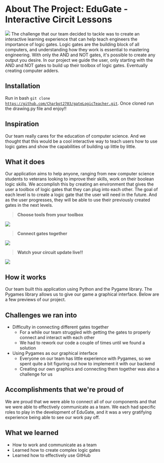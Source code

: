 # About The Project: EduGate - Interactive Circit Lessons
![](https://i.ibb.co/RYG5cc9/Untitled.png)
The challenge that our team decided to tackle was to create an interactive learning experience that can help teach engineers the importance of logic gates. Logic gates are the building block of all computers, and understanding how they work is essential to mastering engineering. With only the AND and NOT gates, it's possible to create any output you desire. In our project we guide the user, only starting with the AND and NOT gates to build up their toolbox of logic gates. Eventually creating computer adders.

## Installation
Run in bash <code>git clone https://github.com/Charbot2703/gateLogicTeacher.git</code>.
Once cloned run the drawing.py file and enjoy!!

## Inspiration
Our team really cares for the education of computer science. And we thought that this would be a cool interactive way to teach users how to use logic gates and show the capabilities of building up little by little.

## What it does
Our application aims to help anyone, ranging from new computer science students to veterans looking to improve their skills, work on their boolean logic skills. We accomplish this by creating an environment that gives the user a toolbox of logic gates that they can plug into each other. The goal of each level is to create a logic gate that the user will need in the future. And as the user progresses, they will be able to use their previously created gates in the next levels. 

> **Choose tools from your toolbox**

![](https://i.ibb.co/7CqfSkV/ezgif-3-1c97fc9648.gif)

> **Connect gates together**

![](https://i.ibb.co/JRTxtXN/ezgif-3-256ebd91a8.gif)

> **Watch your circuit update live!!**

![](https://i.ibb.co/TbSN6L4/ezgif-3-a322280182.gif)

## How it works
Our team built this application using Python and the Pygame library. The Pygames library allows us to give our game a graphical interface. Below are a few previews of our project.

## Challenges we ran into
- Difficulty in connecting different gates together
   * For a while our team struggled with getting the gates to properly connect and interact with each other
   * We had to rework our code a couple of times until we found a solution
- Using Pygames as our graphical interface
   * Everyone on our team has little experience with Pygames, so we spent quite a bit figuring out how to implement it with our backend
   * Creating our own graphics and connecting them together was also a challenge for us

## Accomplishments that we're proud of
We are proud that we were able to connect all of our components and that we were able to effectively communicate as a team. We each had specific roles to play in the development of EduGate, and it was a very gratifying experience being able to see our work pay off. 

## What we learned

- How to work and communicate as a team
- Learned how to create complex logic gates
- Learned how to effectively use GitHub